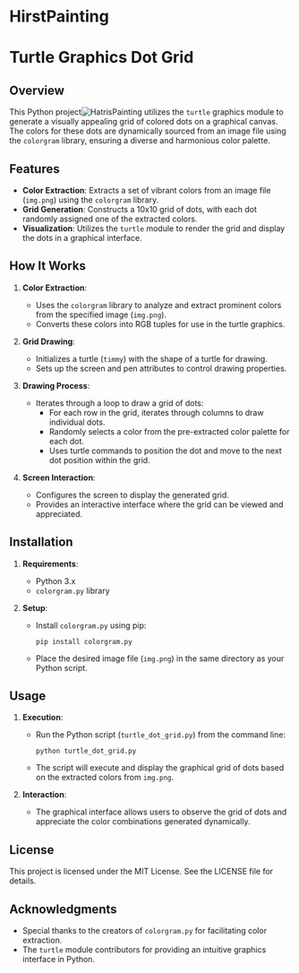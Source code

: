 # HirstPainting
# Turtle Graphics Dot Grid

## Overview

This Python project![HatrisPainting](https://github.com/Amina-Sagheer/HirstPainting/assets/172102325/2a9d321e-6a88-406e-a3f8-7e3beca7d10d)
 utilizes the `turtle` graphics module to generate a visually appealing grid of colored dots on a graphical canvas. The colors for these dots are dynamically sourced from an image file using the `colorgram` library, ensuring a diverse and harmonious color palette.

## Features

- **Color Extraction**: Extracts a set of vibrant colors from an image file (`img.png`) using the `colorgram` library.
- **Grid Generation**: Constructs a 10x10 grid of dots, with each dot randomly assigned one of the extracted colors.
- **Visualization**: Utilizes the `turtle` module to render the grid and display the dots in a graphical interface.

## How It Works

1. **Color Extraction**: 
   - Uses the `colorgram` library to analyze and extract prominent colors from the specified image (`img.png`).
   - Converts these colors into RGB tuples for use in the turtle graphics.

2. **Grid Drawing**:
   - Initializes a turtle (`timmy`) with the shape of a turtle for drawing.
   - Sets up the screen and pen attributes to control drawing properties.

3. **Drawing Process**:
   - Iterates through a loop to draw a grid of dots:
     - For each row in the grid, iterates through columns to draw individual dots.
     - Randomly selects a color from the pre-extracted color palette for each dot.
     - Uses turtle commands to position the dot and move to the next dot position within the grid.

4. **Screen Interaction**:
   - Configures the screen to display the generated grid.
   - Provides an interactive interface where the grid can be viewed and appreciated.

## Installation

1. **Requirements**:
   - Python 3.x
   - `colorgram.py` library

2. **Setup**:
   - Install `colorgram.py` using pip:
     ```
     pip install colorgram.py
     ```
   - Place the desired image file (`img.png`) in the same directory as your Python script.

## Usage

1. **Execution**:
   - Run the Python script (`turtle_dot_grid.py`) from the command line:
     ```
     python turtle_dot_grid.py
     ```
   - The script will execute and display the graphical grid of dots based on the extracted colors from `img.png`.

2. **Interaction**:
   - The graphical interface allows users to observe the grid of dots and appreciate the color combinations generated dynamically.

## License

This project is licensed under the MIT License. See the LICENSE file for details.

## Acknowledgments

- Special thanks to the creators of `colorgram.py` for facilitating color extraction.
- The `turtle` module contributors for providing an intuitive graphics interface in Python.

